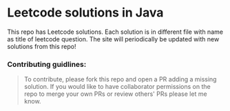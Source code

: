 # **Leetcode solutions in Java**
This repo has Leetcode solutions. Each solution is in different file with name as title of leetcode question.
The site will periodically be updated with new solutions from this repo!

### Contributing guidlines: 
> To contribute, please fork this repo and open a PR adding a missing solution.
If you would like to have collaborator permissions on the repo to merge your own PRs or review others' PRs please let me know.
